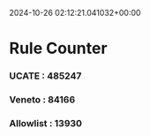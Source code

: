 2024-10-26 02:12:21.041032+00:00
# Rule Counter 
 ### UCATE : 485247

 ### Veneto : 84166

 ### Allowlist : 13930